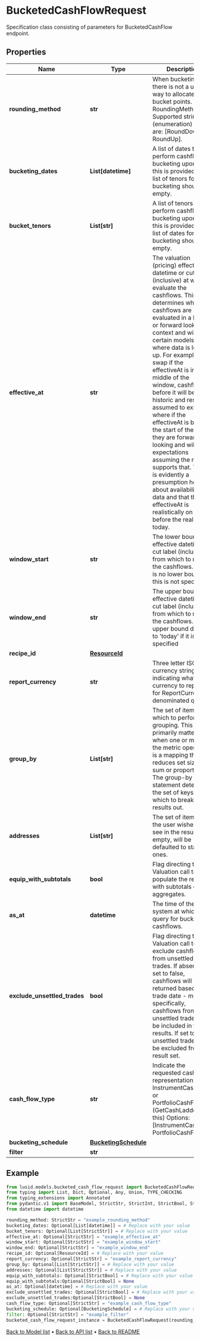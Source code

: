 # BucketedCashFlowRequest

Specification class consisting of parameters for BucketedCashFlow endpoint.
## Properties
Name | Type | Description | Notes
------------ | ------------- | ------------- | -------------
**rounding_method** | **str** | When bucketing, there is not a unique way to allocate the bucket points.  RoundingMethod Supported string (enumeration) values are: [RoundDown, RoundUp]. | 
**bucketing_dates** | **List[datetime]** | A list of dates to perform cashflow bucketing upon.  If this is provided, the list of tenors for bucketing should be empty. | [optional] 
**bucket_tenors** | **List[str]** | A list of tenors to perform cashflow bucketing upon.  If this is provided, the list of dates for bucketing should be empty. | [optional] 
**effective_at** | **str** | The valuation (pricing) effective datetime or cut label (inclusive) at which to evaluate the cashflows.  This determines whether cashflows are evaluated in a historic or forward looking context and will, for certain models, affect where data is looked up.  For example, on a swap if the effectiveAt is in the middle of the window, cashflows before it will be historic and resets assumed to exist where if the effectiveAt  is before the start of the range they are forward looking and will be expectations assuming the model supports that.  There is evidently a presumption here about availability of data and that the effectiveAt is realistically on or before the real-world today. | [optional] 
**window_start** | **str** | The lower bound effective datetime or cut label (inclusive) from which to retrieve the cashflows.  There is no lower bound if this is not specified. | [optional] 
**window_end** | **str** | The upper bound effective datetime or cut label (inclusive) from which to retrieve the cashflows.  The upper bound defaults to &#39;today&#39; if it is not specified | [optional] 
**recipe_id** | [**ResourceId**](ResourceId.md) |  | [optional] 
**report_currency** | **str** | Three letter ISO currency string indicating what currency to report in for ReportCurrency denominated queries. | [optional] 
**group_by** | **List[str]** | The set of items by which to perform grouping. This primarily matters when one or more of the metric operators is a mapping  that reduces set size, e.g. sum or proportion. The group-by statement determines the set of keys by which to break the results out. | [optional] 
**addresses** | **List[str]** | The set of items that the user wishes to see in the results. If empty, will be defaulted to standard ones. | [optional] 
**equip_with_subtotals** | **bool** | Flag directing the Valuation call to populate the results with subtotals of aggregates. | [optional] 
**as_at** | **datetime** | The time of the system at which to query for bucketed cashflows. | [optional] 
**exclude_unsettled_trades** | **bool** | Flag directing the Valuation call to exclude cashflows from unsettled trades.  If absent or set to false, cashflows will returned based on trade date - more specifically, cashflows from any unsettled trades will be included in the results. If set to true, unsettled trades will be excluded from the result set. | [optional] 
**cash_flow_type** | **str** | Indicate the requested cash flow representation InstrumentCashFlows or PortfolioCashFlows (GetCashLadder uses this)  Options: [InstrumentCashFlow, PortfolioCashFlow] | [optional] 
**bucketing_schedule** | [**BucketingSchedule**](BucketingSchedule.md) |  | [optional] 
**filter** | **str** |  | [optional] 
## Example

```python
from lusid.models.bucketed_cash_flow_request import BucketedCashFlowRequest
from typing import List, Dict, Optional, Any, Union, TYPE_CHECKING
from typing_extensions import Annotated
from pydantic.v1 import BaseModel, StrictStr, StrictInt, StrictBool, StrictFloat, StrictBytes, Field, validator, ValidationError, conlist, constr
from datetime import datetime

rounding_method: StrictStr = "example_rounding_method"
bucketing_dates: Optional[List[datetime]] = # Replace with your value
bucket_tenors: Optional[List[StrictStr]] = # Replace with your value
effective_at: Optional[StrictStr] = "example_effective_at"
window_start: Optional[StrictStr] = "example_window_start"
window_end: Optional[StrictStr] = "example_window_end"
recipe_id: Optional[ResourceId] = # Replace with your value
report_currency: Optional[StrictStr] = "example_report_currency"
group_by: Optional[List[StrictStr]] = # Replace with your value
addresses: Optional[List[StrictStr]] = # Replace with your value
equip_with_subtotals: Optional[StrictBool] = # Replace with your value
equip_with_subtotals:Optional[StrictBool] = None
as_at: Optional[datetime] = # Replace with your value
exclude_unsettled_trades: Optional[StrictBool] = # Replace with your value
exclude_unsettled_trades:Optional[StrictBool] = None
cash_flow_type: Optional[StrictStr] = "example_cash_flow_type"
bucketing_schedule: Optional[BucketingSchedule] = # Replace with your value
filter: Optional[StrictStr] = "example_filter"
bucketed_cash_flow_request_instance = BucketedCashFlowRequest(rounding_method=rounding_method, bucketing_dates=bucketing_dates, bucket_tenors=bucket_tenors, effective_at=effective_at, window_start=window_start, window_end=window_end, recipe_id=recipe_id, report_currency=report_currency, group_by=group_by, addresses=addresses, equip_with_subtotals=equip_with_subtotals, as_at=as_at, exclude_unsettled_trades=exclude_unsettled_trades, cash_flow_type=cash_flow_type, bucketing_schedule=bucketing_schedule, filter=filter)

```

[Back to Model list](../README.md#documentation-for-models) &#8226; [Back to API list](../README.md#documentation-for-api-endpoints) &#8226; [Back to README](../README.md)

